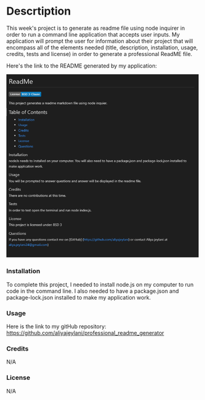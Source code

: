 # Descrtiption
  This week's project is to generate as readme file using node inquirer in order to run a command line application that accepts user inputs. My application will prompt the user for information about their project that will encompass all of the elements needed (title, description, installation, usage, credits, tests and license) in order to generate a professional ReadME file. 

  Here's the link to the README generated by my application: 

  ![readme](./images/readme_generator.png)

  ### Installation
   To complete this project, I needed to install node.js on my computer to run code in the command line. I also needed to have a package.json and package-lock.json installed to make my application work.

  ### Usage

  Here is the link to my gitHub repository: https://github.com/aliyajeylani/professional_readme_generator


  ### Credits
  
  N/A

  ### License

  N/A


 
